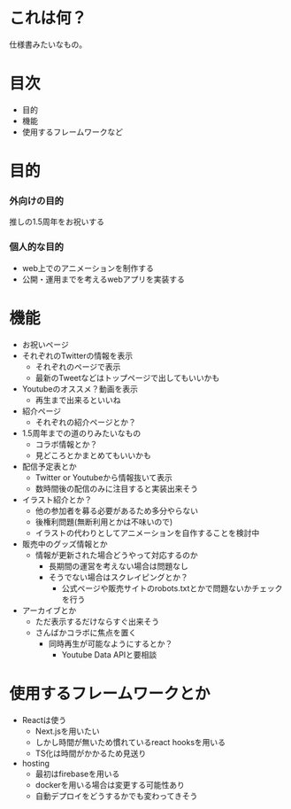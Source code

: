 # これは何？
仕様書みたいなもの。

# 目次

- 目的
- 機能
- 使用するフレームワークなど

# 目的

### 外向けの目的
推しの1.5周年をお祝いする

### 個人的な目的
- web上でのアニメーションを制作する
- 公開・運用までを考えるwebアプリを実装する

# 機能

- お祝いページ
- それぞれのTwitterの情報を表示
  - それぞれのページで表示
  - 最新のTweetなどはトップページで出してもいいかも
- Youtubeのオススメ？動画を表示
  - 再生まで出来るといいね
- 紹介ページ
  - それぞれの紹介ページとか？
- 1.5周年までの道のりみたいなもの
  - コラボ情報とか？
  - 見どころとかまとめてもいいかも
- 配信予定表とか
  - Twitter or Youtubeから情報抜いて表示
  - 数時間後の配信のみに注目すると実装出来そう
- イラスト紹介とか？
  - 他の参加者を募る必要があるため多分やらない
  - 後権利問題(無断利用とかは不味いので)
  - イラストの代わりとしてアニメーションを自作することを検討中
- 販売中のグッズ情報とか
  - 情報が更新された場合どうやって対応するのか
    - 長期間の運営を考えない場合は問題なし
    - そうでない場合はスクレイピングとか？
      - 公式ページや販売サイトのrobots.txtとかで問題ないかチェックを行う
- アーカイブとか
  - ただ表示するだけならすぐ出来そう
  - さんばかコラボに焦点を置く
    - 同時再生が可能なようにするとか？
      - Youtube Data APIと要相談

# 使用するフレームワークとか

- Reactは使う
  - Next.jsを用いたい
  - しかし時間が無いため慣れているreact hooksを用いる
  - TS化は時間がかかるため見送り
- hosting
  - 最初はfirebaseを用いる
  - dockerを用いる場合は変更する可能性あり
  - 自動デプロイをどうするかでも変わってきそう